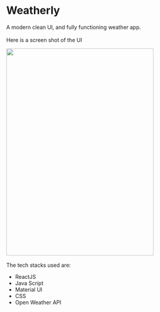 # Weatherly
A modern clean UI, and fully functioning weather app.
<br> <br>
Here is a screen shot of the UI <br>

<img src="https://github.com/Amartya1802/Weatherly/assets/102602477/1d516ec2-8f11-482f-9242-9682f6c838f1" height="550" width="390" />
<br> <br>
The tech stacks used are: <ul>
<li>ReactJS</li>
<li>Java Script</li>
<li>Material UI</li>
<li>CSS</li>
<li>Open Weather API</li>
</ul>
